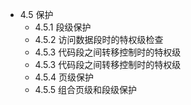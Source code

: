 - 4.5 保护
    - 4.5.1 段级保护
    - 4.5.2 访问数据段时的特权级检查
    - 4.5.3 代码段之间转移控制时的特权级
    - 4.5.3 代码段之间转移控制时的特权级
    - 4.5.4 页级保护
    - 4.5.5 组合页级和段级保护